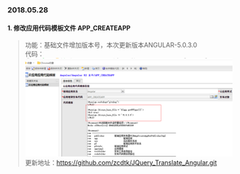 ### 2018.05.28 <br/>

#### 1. 修改应用代码模板文件 APP_CREATEAPP <br/>

>功能：基础文件增加版本号，本次更新版本ANGULAR-5.0.3.0  <br/>
>代码：![Alt text](https://github.com/zcdtk/IBizsysTemplateChangeLog/blob/master/angularchangelog/2018.05.28-2018.05.28/img/createpp.png) <br/>
>更新地址：https://github.com/zcdtk/JQuery_Translate_Angular.git<br/>

